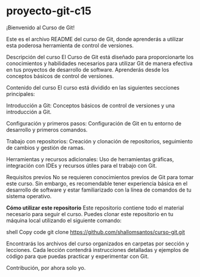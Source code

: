 # proyecto-git-c15
¡Bienvenido al Curso de Git!

Este es el archivo README del curso de Git, donde aprenderás a utilizar esta poderosa herramienta de control de versiones.

Descripción del curso
El Curso de Git está diseñado para proporcionarte los conocimientos y habilidades necesarios para utilizar Git de manera efectiva en tus proyectos de desarrollo de software. Aprenderás desde los conceptos básicos de control de versiones.

Contenido del curso
El curso está dividido en las siguientes secciones principales:

Introducción a Git: Conceptos básicos de control de versiones y una introducción a Git.

Configuración y primeros pasos: Configuración de Git en tu entorno de desarrollo y primeros comandos.

Trabajo con repositorios: Creación y clonación de repositorios, seguimiento de cambios y gestión de ramas.

Herramientas y recursos adicionales: Uso de herramientas gráficas, integración con IDEs y recursos útiles para el trabajo con Git.

Requisitos previos
No se requieren conocimientos previos de Git para tomar este curso. Sin embargo, es recomendable tener experiencia básica en el desarrollo de software y estar familiarizado con la línea de comandos de tu sistema operativo.

**Cómo utilizar este repositorio**
Este repositorio contiene todo el material necesario para seguir el curso. Puedes clonar este repositorio en tu máquina local utilizando el siguiente comando:

shell Copy code
git clone https://github.com/shallomsantos/curso-git.git

Encontrarás los archivos del curso organizados en carpetas por sección y lecciones. Cada lección contendrá instrucciones detalladas y ejemplos de código para que puedas practicar y experimentar con Git.

Contribución, por ahora solo yo. 

